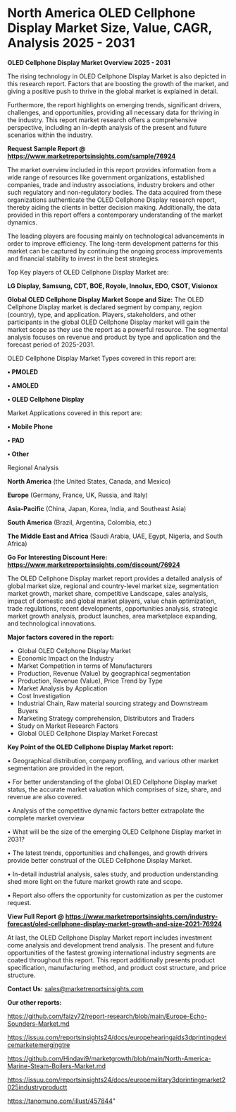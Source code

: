 # North America OLED Cellphone Display Market Size, Value, CAGR, Analysis 2025 - 2031

<Strong> OLED Cellphone Display Market Overview 2025 - 2031</strong>

The rising technology in OLED Cellphone Display Market is also depicted in this research report. Factors that are boosting the growth of the market, and giving a positive push to thrive in the global market is explained in detail.

Furthermore, the report highlights on emerging trends, significant drivers, challenges, and opportunities, providing all necessary data for thriving in the industry. This report market research offers a comprehensive perspective, including an in-depth analysis of the present and future scenarios within the industry.

<strong>Request Sample Report @ <a href=https://www.marketreportsinsights.com/sample/76924>https://www.marketreportsinsights.com/sample/76924</a></strong>

The market overview included in this report provides information from a wide range of resources like government organizations, established companies, trade and industry associations, industry brokers and other such regulatory and non-regulatory bodies. The data acquired from these organizations authenticate the OLED Cellphone Display research report, thereby aiding the clients in better decision making. Additionally, the data provided in this report offers a contemporary understanding of the market dynamics.

The leading players are focusing mainly on technological advancements in order to improve efficiency. The long-term development patterns for this market can be captured by continuing the ongoing process improvements and financial stability to invest in the best strategies.

Top Key players of OLED Cellphone Display Market are:

<strong>LG Display, Samsung, CDT, BOE, Royole, Innolux, EDO, CSOT, Visionox</strong>

<strong><b>Global OLED Cellphone Display Market Scope and Size:</b></strong>
The OLED Cellphone Display market is declared segment by company, region (country), type, and application. Players, stakeholders, and other participants in the global OLED Cellphone Display market will gain the market scope as they use the report as a powerful resource. The segmental analysis focuses on revenue and product by type and application and the forecast period of 2025-2031.

OLED Cellphone Display Market Types covered in this report are:

<strong>• PMOLED

• AMOLED

• OLED Cellphone Display</strong>

Market Applications covered in this report are:

<strong>• Mobile Phone

• PAD

• Other</strong> 

Regional Analysis

<strong>North America</strong> (the United States, Canada, and Mexico)

<strong>Europe</strong> (Germany, France, UK, Russia, and Italy)

<strong>Asia-Pacific</strong> (China, Japan, Korea, India, and Southeast Asia)

<strong>South America</strong> (Brazil, Argentina, Colombia, etc.)

<strong>The Middle East and Africa</strong> (Saudi Arabia, UAE, Egypt, Nigeria, and South Africa)

<strong>Go For Interesting Discount Here: <a href=https://www.marketreportsinsights.com/discount/76924>https://www.marketreportsinsights.com/discount/76924</a></strong>

The OLED Cellphone Display market report provides a detailed analysis of global market size, regional and country-level market size, segmentation market growth, market share, competitive Landscape, sales analysis, impact of domestic and global market players, value chain optimization, trade regulations, recent developments, opportunities analysis, strategic market growth analysis, product launches, area marketplace expanding, and technological innovations.

<strong><b>Major factors covered in the report:</b></strong>
<ul>
  <li>Global OLED Cellphone Display Market </li>
  <li>Economic Impact on the Industry</li>
  <li>Market Competition in terms of Manufacturers</li>
  <li>Production, Revenue (Value) by geographical segmentation</li>
  <li>Production, Revenue (Value), Price Trend by Type</li>
  <li>Market Analysis by Application</li>
  <li>Cost Investigation</li>
  <li>Industrial Chain, Raw material sourcing strategy and Downstream Buyers</li>
  <li>Marketing Strategy comprehension, Distributors and Traders</li>
  <li>Study on Market Research Factors</li>
  <li>Global OLED Cellphone Display Market Forecast</li>
</ul>

<strong><b>Key Point of the OLED Cellphone Display Market report:</b></strong>

• Geographical distribution, company profiling, and various other market segmentation are provided in the report.

• For better understanding of the global OLED Cellphone Display market status, the accurate market valuation which comprises of size, share, and revenue are also covered.

• Analysis of the competitive dynamic factors better extrapolate the complete market overview

• What will be the size of the emerging OLED Cellphone Display market in 2031?

• The latest trends, opportunities and challenges, and growth drivers provide better construal of the OLED Cellphone Display Market.

• In-detail industrial analysis, sales study, and production understanding shed more light on the future market growth rate and scope.

• Report also offers the opportunity for customization as per the customer request.

<strong><b>View Full Report @ <a href=https://www.marketreportsinsights.com/industry-forecast/oled-cellphone-display-market-growth-and-size-2021-76924>https://www.marketreportsinsights.com/industry-forecast/oled-cellphone-display-market-growth-and-size-2021-76924</a></b></strong>


At last, the OLED Cellphone Display Market report includes investment come analysis and development trend analysis. The present and future opportunities of the fastest growing international industry segments are coated throughout this report. This report additionally presents product specification, manufacturing method, and product cost structure, and price structure.

<strong>Contact Us:</strong>
sales@marketreportsinsights.com

<strong>Our other reports:</strong>

<a href=https://github.com/faizy72/report-research/blob/main/Europe-Echo-Sounders-Market.md>https://github.com/faizy72/report-research/blob/main/Europe-Echo-Sounders-Market.md</a>

<a href=https://issuu.com/reportsinsights24/docs/europehearingaids3dprintingdevicemarketemergingtre>https://issuu.com/reportsinsights24/docs/europehearingaids3dprintingdevicemarketemergingtre</a>

<a href=https://github.com/Hindavi9/marketgrowth/blob/main/North-America-Marine-Steam-Boilers-Market.md>https://github.com/Hindavi9/marketgrowth/blob/main/North-America-Marine-Steam-Boilers-Market.md</a>

<a href=https://issuu.com/reportsinsights24/docs/europemilitary3dprintingmarket2025industryproductt>https://issuu.com/reportsinsights24/docs/europemilitary3dprintingmarket2025industryproductt</a>

<a href=https://tanomuno.com/illust/457844>https://tanomuno.com/illust/457844</a>"
